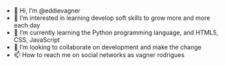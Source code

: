 - 👋 Hi, I’m @eddievagner
- 👀 I’m interested in learning develop soft skills to grow more and more each day
- 🌱 I’m currently learning the Python programming language, and HTML5, CSS, JavaScript
- 💞️ I’m looking to collaborate on development and make the change
- 📫 How to reach me on social networks as vagner rodrigues

<!---
eddievagner/eddievagner is a ✨ special ✨ repository because its `README.md` (this file) appears on your GitHub profile.
You can click the Preview link to take a look at your changes.
--->
